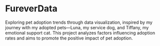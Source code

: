 # FureverData
Exploring pet adoption trends through data visualization, inspired by my journey with my adopted pets—Luna, my service dog, and Tiffany, my emotional support cat. This project analyzes factors influencing adoption rates and aims to promote the positive impact of pet adoption.
